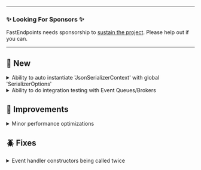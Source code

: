 
---

### ✨ Looking For Sponsors ✨

FastEndpoints needs sponsorship to [sustain the project](https://github.com/FastEndpoints/FastEndpoints/issues/449). Please help out if you can.

---

<!-- <details><summary>title text</summary></details> -->

## 📢 New

<details><summary>Ability to auto instantiate 'JsonSerializerContext' with global 'SerializerOptions'</summary>

```cs
public override void Configure()
{
    ...
    SerializerContext<UpdateAddressCtx>();
}
```

By specifying just the type of the serializer context, instead of supplying an instance as with the existing method, the context will be created using the `SerializerOptions` that you've configured at startup using the `UseFastEndpoints(...)` call.

</details>

<details><summary>Ability to do integration testing with Event Queues/Brokers</summary>

gRPC base [Event Queues](https://fast-endpoints.com/docs/remote-procedure-calls#remote-pub-sub-event-queues) can now be integration tested by supplying fake event handlers as shown [here](https://github.com/FastEndpoints/Event-Broker-Demo/tree/main/Test).

</details>

## 🚀 Improvements

<details><summary>Minor performance optimizations</summary>

- Job queue message pump improvements

</details>

## 🪲 Fixes

<details><summary>Event handler constructors being called twice</summary>

Due to an oversight in `IEnumerable` iteration, just the event handler constructor was being called twice per execution. Thank you [Wahid Bitar](https://github.com/WahidBitar) for reporting it.

</details>

<!-- ## ⚠️ Minor Breaking Changes -->